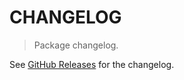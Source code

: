 # CHANGELOG

> Package changelog.

See [GitHub Releases](https://github.com/stdlib-js/array-base-unary2d/releases) for the changelog.